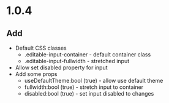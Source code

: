 # 1.0.4
## Add
* Default CSS classes
  * .editable-input-container - default container class
  * .editable-input-fullwidth - stretched input
* Allow set disabled property for input
* Add some props
  * useDefaultTheme:bool (true) - allow use default theme 
  * fullwidth:bool (true) - stretch input to container 
  * disabled:bool (true) - set input disabled to changes 

